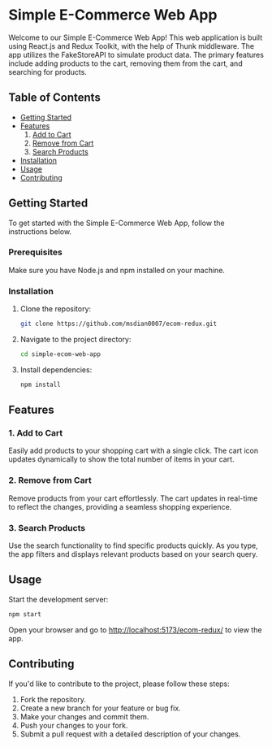 # Simple E-Commerce Web App

Welcome to our Simple E-Commerce Web App! This web application is built using React.js and Redux Toolkit, with the help of Thunk middleware. The app utilizes the FakeStoreAPI to simulate product data. The primary features include adding products to the cart, removing them from the cart, and searching for products.

## Table of Contents
- [Getting Started](#getting-started)
- [Features](#features)
  1. [Add to Cart](#add-to-cart)
  2. [Remove from Cart](#remove-from-cart)
  3. [Search Products](#search-products)
- [Installation](#installation)
- [Usage](#usage)
- [Contributing](#contributing)

## Getting Started

To get started with the Simple E-Commerce Web App, follow the instructions below.

### Prerequisites

Make sure you have Node.js and npm installed on your machine.

### Installation

1. Clone the repository:

    ```bash
    git clone https://github.com/msdian0007/ecom-redux.git
    ```

2. Navigate to the project directory:

    ```bash
    cd simple-ecom-web-app
    ```

3. Install dependencies:

    ```bash
    npm install
    ```

## Features

### 1. Add to Cart

Easily add products to your shopping cart with a single click. The cart icon updates dynamically to show the total number of items in your cart.

### 2. Remove from Cart

Remove products from your cart effortlessly. The cart updates in real-time to reflect the changes, providing a seamless shopping experience.

### 3. Search Products

Use the search functionality to find specific products quickly. As you type, the app filters and displays relevant products based on your search query.

## Usage

Start the development server:

```bash
npm start
```

Open your browser and go to [http://localhost:5173/ecom-redux/](http://localhost:5173/ecom-redux/) to view the app.

## Contributing

If you'd like to contribute to the project, please follow these steps:

1. Fork the repository.
2. Create a new branch for your feature or bug fix.
3. Make your changes and commit them.
4. Push your changes to your fork.
5. Submit a pull request with a detailed description of your changes.
